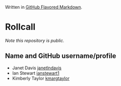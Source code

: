 Written in [GitHub Flavored Markdown](https://help.github.com/articles/github-flavored-markdown).

Rollcall
========

_Note this repository is public._

Name and GitHub username/profile
--------------------------------
* Janet Davis [janetlndavis](https://github.com/janetlndavis)
* Ian Stewart [ianstewart1](https://github.com/ianstewart1)
* Kimberly Taylor [kmargtaylor](https://github/kmargtaylor)
